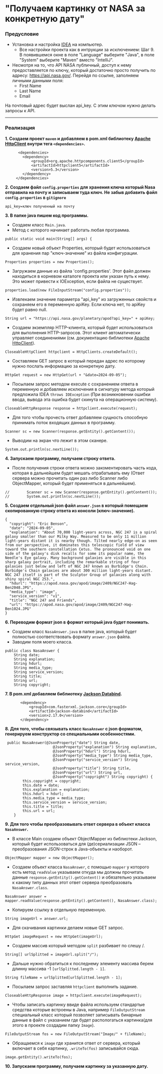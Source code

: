 # "Получаем картинку от NASA за конкретную дату"

### Предусловие

* Установка и настройка [IDEA](https://github.com/netology-code/jdfree-homeworks/tree/jdfree-6/01#readme) на компьютер.
    * Все настройки проекта как в интрукции за исключением: Шаг 9. В появившемся окне в поле "Language" выберите "Java", в поле "System" выберите "Maven" вместо "IntelliJ".
* Несмотря на то, что API NASA публичный, доступ к нему предоставляется по ключу, который достаточно просто получить по адресу: https://api.nasa.gov/. Перейдя по ссылке, заполняем личными данными поля:
    * First Name
    * Last Name
    * Email

На почтовый адрес будет выслан api_key. С этим ключом нужно делать запросы к API.

------

### Реализация
**1. Создаем проект `maven` и добавляем в pom.xml библиотеку [Apache HttpClient](https://mvnrepository.com/search?q=Apache+HttpClient) внутри тега `<dependencies>`.**
```
      <dependencies>
        <dependency>
            <groupId>org.apache.httpcomponents.client5</groupId>
            <artifactId>httpclient5</artifactId>
            <version>5.3</version>
        </dependency>
     </dependencies>
```

**2. Создаем файл `config.properties` для хранения ключа который Nasa отправила на почту и записываем туда ключ. Не забыв добавить файл `config.properties` в `gitignore`**
```
api_key=ключ полученный на почту
```
**3. В папке java пишем код программы.**
* Создаем класс `Main.java`.
* Метод с которого начинает работать любая программа.
```
public static void main(String[] args) {
```
* Создаем новый объект Properties, который будет использоваться для хранения пар "ключ-значение" из файла конфигурации.
```
Properties properties = new Properties();
```
* Загружаем данные из файла 'config.properties'. Этот файл должен находиться в корневом каталоге проекта или указан путь к нему. Это может привести к IOException, если файла не существует.
```
properties.load(new FileInputStream("config.properties"));
```
* Извлекаем значение параметра "api_key" из загруженных свойств и сохраняем его в переменную apiKey. Если ключа нет, то apiKey будет равно null.
```
String url = "https://api.nasa.gov/planetary/apod?api_key=" + apiKey;
```
* Создаем экземпляр HTTP-клиента, который будет использоваться для выполнения HTTP-запросов. Этот клиент автоматически управляет соединениями (см. документацию библиотеки [Apache HttpClient](https://hc.apache.org/httpcomponents-client-4.5.x/quickstart.html)).
```
CloseableHttpClient httpclient = HttpClients.createDefault();
``` 
* Составляем  GET запрос в который передан адрес по которому нужно послать информацию за конкретную дату.
```
HttpGet request = new HttpGet(url + "&date=2024-09-05");
```
* Посылаем запрос методом execute с сохранением ответа в переменную и добавляем исключения в сигнатуру метода который предложила IDEA `throws IOException` (При возникновении ошибки ввода, вывода эта ошибка будет скинута на операционную систему).
```
CloseableHttpResponse response = httpclient.execute(request);
```
* Для того чтобы прочесть ответ добавляем сущность способную принимать поток входящих данных в программу.
```
Scanner sc = new Scanner(response.getEntity().getContent());
```
* Выводим на экран что лежит в этом сканере.
```
System.out.println(sc.nextLine());
```
**4. Запускаем программу, получаем строку ответа.**
* После получения строки ответа можно закоментировать часть кода, которая в дальнейшем будет мешать отрабатывать ему (Ответ сервера можно прочитать один раз либо Scanner либо ObjectMapper, который будет применяться в дальнейшем).
```
//        Scanner sc = new Scanner(response.getEntity().getContent());
//        System.out.println(sc.nextLine());
```
**5. Создаем отдельный json файл `answer.json` в который помещаем скопированную строку ответа из консоли (ключ-значение).**
```
{
  "copyright": "Eric Benson",
  "date": "2024-09-05",
  "explanation": "About 70,000 light-years across, NGC 247 is a spiral galaxy smaller than our Milky Way. Measured to be only 11 million light-years distant it is nearby though. Tilted nearly edge-on as seen from our perspective, it dominates this telescopic field of view toward the southern constellation Cetus. The pronounced void on one side of the galaxy's disk recalls for some its popular name, the Needle's Eye galaxy. Many background galaxies are visible in this sharp galaxy portrait, including the remarkable string of four galaxies just below and left of NGC 247 known as Burbidge's Chain. Burbidge's Chain galaxies are about 300 million light-years distant. NGC 247 itself is part of the Sculptor Group of galaxies along with shiny spiral NGC 253.",
  "hdurl": "https://apod.nasa.gov/apod/image/2409/NGC247-Hag-Ben2048.JPG",
  "media_type": "image",
  "service_version": "v1",
  "title": "NGC 247 and Friends",
  "url": "https://apod.nasa.gov/apod/image/2409/NGC247-Hag-Ben1024.JPG"
}
```
**6. Переводим формат json в формат который java будет понимать.**
* Cоздаем класс `NasaAnswer.java` в папке java, который будет полностью соответствовать формату `answer.json` файла.
* Заводим поля моего класса.
```
public class NasaAnswer {
    String date;
    String explanation;
    String hdurl;
    String media_type;
    String service_version;
    String title;
    String url;
    String copyright;
```
**7. В pom.xml добавляем библиотеку [Jackson Databind](https://mvnrepository.com/search?q=Jackson+Databind).**
 ```
        <dependency>
            <groupId>com.fasterxml.jackson.core</groupId>
            <artifactId>jackson-databind</artifactId>
            <version>2.17.0</version>
        </dependency>
```
**8. Для того, чтобы связывать класс `NasaAnswer` c json форматом, генерируем конструктор со специальными особенностями.**
```
 public NasaAnswer(@JsonProperty("date") String date,
                      @JsonProperty("explanation") String explanation,
                      @JsonProperty("hdurl") String hdurl,
                      @JsonProperty("media_type") String media_type,
                      @JsonProperty("service_version") String service_version,
                      @JsonProperty("title") String title,
                      @JsonProperty("url") String url,
                      @JsonProperty("copyright") String copyright) {
        this.copyright = copyright;
        this.date = date;
        this.explanation = explanation;
        this.hdurl = hdurl;
        this.media_type = media_type;
        this.service_version = service_version;
        this.title = title;
        this.url = url;
    }
```
**9. Для того чтобы преобразовывать ответ сервера в объект класса `NasaAnswer`.**
* В классе Main cоздаем объект ObjectMapper из библиотеки Jackson, который будет использоваться для (де)сериализации JSON – преобразования JSON-строк в Java-объекты и наоборот.
```
ObjectMapper mapper = new ObjectMapper();
```
* Создаем объект класса `NasaAnswer`, с помощью `mapper` у которого есть метод `readValue` указываем откуда мы должны прочитать данные `response.getEntity().getContent()` и обязательно указываем к какому типу данных этот ответ сервера преобразовать `NasaAnswer.class`.
```
NasaAnswer answer = mapper.readValue(response.getEntity().getContent(), NasaAnswer.class);
```
* Копируем ссылку в отдельную переменную.
```
String imageUrl = answer.url;
```
* Для скачивания картинки делаем новые GET запрос.
```
HttpGet imageRequest = new HttpGet(imageUrl);
```
* Создаем массив который методом `split` разбивает по слешу /.
```
String[] urlSplitted = imageUrl.split("/");
```
* Дальше нужно обратиться к последнему элементу массива берем длинну массива -1 `[urlSplitted.length - 1]`.
```
String fileName = urlSplitted[urlSplitted.length - 1];
```
* Посылаем запрос заставляя `httpclient` выполнить задание.
```
CloseableHttpResponse image = httpclient.execute(imageRequest);
```
* Чтобы записать картинку ввиде файла используем стандартые средства которые встроены в Java, например `FileOutputStream` специальный класс который позволяет записывать бинарные данные в файл с указанием где будет распологаться картинка(для этого в проекте создадим папку `Image`).
```
FileOutputStream fos = new FileOutputStream("Image/" + fileName);
```
* Обращаемся к `image` где хранится ответ от сервера, который включает в себя картинку, `.writeTo(fos)` записывайся сюда.
```
image.getEntity().writeTo(fos);
```
**10. Запускаем программу, получаем картинку за указанную дату.**
